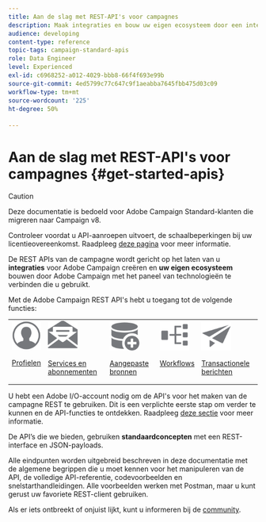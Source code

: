 ```yaml
---
title: Aan de slag met REST-API's voor campagnes
description: Maak integraties en bouw uw eigen ecosysteem door een interface tussen Campaign en een reeks technologieën tot stand te brengen.
audience: developing
content-type: reference
topic-tags: campaign-standard-apis
role: Data Engineer
level: Experienced
exl-id: c6968252-a012-4029-bbb8-66f4f693e99b
source-git-commit: 4ed5799c77c647c9f1aeabba7645fbb475d03c09
workflow-type: tm+mt
source-wordcount: '225'
ht-degree: 50%

---
```


# Aan de slag met REST-API&#39;s voor campagnes {#get-started-apis}

>[!CAUTION]
>
>Deze documentatie is bedoeld voor Adobe Campaign Standard-klanten die migreren naar Campaign v8.
>
>Controleer voordat u API-aanroepen uitvoert, de schaalbeperkingen bij uw licentieovereenkomst. Raadpleeg [deze pagina](https://helpx.adobe.com/nl/legal/product-descriptions/campaign-standard.html#ITInfrastructureResourcesbyActiveProfilesTiers) voor meer informatie.

De REST APIs van de campagne wordt gericht op het laten van u **integraties** voor Adobe Campaign creëren en **uw eigen ecosysteem** bouwen door Adobe Campaign met het paneel van technologieën te verbinden die u gebruikt.

Met de Adobe Campaign REST API&#39;s hebt u toegang tot de volgende functies:

<table><tr>
 <td valign="top"><a href="retrieving-profiles.md"><img width="60px" alt="voorwaarden" src="assets/icon_profile.svg"/></a><p><a href="retrieving-profiles.md">Profielen</a></p></td>
<td valign="top"><a href="creating-a-service.md"><img width="60px" alt="voorwaarden" src="assets/icon_services.svg"/></a><p><a href="creating-a-service.md">Services en abonnementen</a></p></td>
<td valign="top"><a href="interacting-with-custom-resources.md"><img width="60px" alt="voorwaarden" src="assets/icon_customresources.svg"/></a><p><a href="interacting-with-custom-resources.md">Aangepaste bronnen</a></p></td>
<td valign="top"><a href="controlling-a-workflow.md"><img width="60px" alt="voorwaarden" src="assets/icon_workflows.svg"/></a><p><a href="controlling-a-workflow.md">Workflows</a></p></td>
<td valign="top"><a href="managing-transactional-messages.md"><img width="60px" alt="voorwaarden" src="assets/icon_transactionalmessage.svg"/></a><p><a href="managing-transactional-messages.md">Transactionele berichten</a></p></td>
</tr></table>

U hebt een Adobe I/O-account nodig om de API&#39;s voor het maken van de campagne REST te gebruiken. Dit is een verplichte eerste stap om verder te kunnen en de API-functies te ontdekken.
Raadpleeg [deze sectie](setting-up-api-access.md) voor meer informatie.

De API’s die we bieden, gebruiken **standaardconcepten** met een REST-interface en JSON-payloads.

Alle eindpunten worden uitgebreid beschreven in deze documentatie met de algemene begrippen die u moet kennen voor het manipuleren van de API, de volledige API-referentie, codevoorbeelden en snelstarthandleidingen. Alle voorbeelden werken met Postman, maar u kunt gerust uw favoriete REST-client gebruiken.

Als er iets ontbreekt of onjuist lijkt, kunt u informeren bij de [community](https://experienceleaguecommunities.adobe.com/t5/adobe-campaign-standard/ct-p/adobe-campaign-standard-community).
